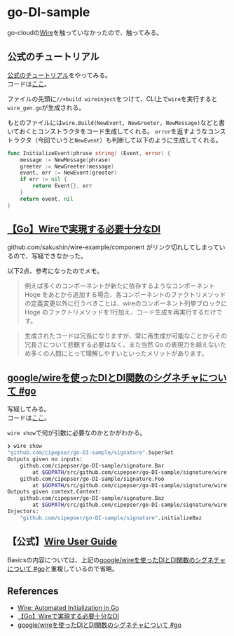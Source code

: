 # go-DI-sample

go-cloudの[Wire](https://github.com/google/wire)を触っていなかったので、触ってみる。

## 公式のチュートリアル

[公式のチュートリアル](https://github.com/google/wire/blob/master/_tutorial/README.md)をやってみる。  
コードは[ここ](https://github.com/cipepser/go-DI-sample/tree/master/tutorial)。

ファイルの先頭に`//+build wireinject`をつけて、CLI上で`wire`を実行すると`wire_gen.go`が生成される。  

もとのファイルには`wire.Build(NewEvent, NewGreeter, NewMessage)`などと書いておくとコンストラクタをコード生成してくれる。
`error`を返すようなコンストラクタ（今回でいうと`NewEvent`）も判断して以下のように生成してくれる。

```go
func InitializeEvent(phrase string) (Event, error) {
	message := NewMessage(phrase)
	greeter := NewGreeter(message)
	event, err := NewEvent(greeter)
	if err != nil {
		return Event{}, err
	}
	return event, nil
}
```

## [【Go】Wireで実現する必要十分なDI](https://qiita.com/sakushin/items/91c894c0d376f4ff7a9e)

github.com/sakushin/wire-example/component
がリンク切れしてしまっているので、写経できなかった。

以下2点、参考になったのでメモ。

> 例えば多くのコンポーネントが新たに依存するようなコンポーネント Hoge をあとから追加する場合、各コンポーネントのファクトリメソッドの定義変更以外に行うべきことは、wireのコンポーネント列挙ブロックに Hoge のファクトリメソッドを1行加え、コード生成を再実行するだけです。

> 生成されたコードは冗長になりますが、常に再生成が可能なことからその冗長さについて悲観する必要はなく、また当然 Go の表現力を越えないため多くの人間にとって理解しやすいといったメリットがあります。


## [google/wireを使ったDIとDI関数のシグネチャについて #go](https://budougumi0617.github.io/2018/12/14/how-to-use-google-wire/)

写経してみる。  
コードは[ここ](https://github.com/cipepser/go-DI-sample/tree/master/signature)。  


`wire show`で何が引数に必要なのかとかがわかる。

```sh
❯ wire show
"github.com/cipepser/go-DI-sample/signature".SuperSet
Outputs given no inputs:
	github.com/cipepser/go-DI-sample/signature.Bar
		at $GOPATH/src/github.com/cipepser/go-DI-sample/signature/wire.go:23:6
	github.com/cipepser/go-DI-sample/signature.Foo
		at $GOPATH/src/github.com/cipepser/go-DI-sample/signature/wire.go:15:6
Outputs given context.Context:
	github.com/cipepser/go-DI-sample/signature.Baz
		at $GOPATH/src/github.com/cipepser/go-DI-sample/signature/wire.go:31:6
Injectors:
	"github.com/cipepser/go-DI-sample/signature".initializeBaz
```


## 【公式】[Wire User Guide](https://github.com/google/wire/blob/master/docs/guide.md)

Basicsの内容については、上記の[google/wireを使ったDIとDI関数のシグネチャについて #go](https://budougumi0617.github.io/2018/12/14/how-to-use-google-wire/)と重複しているので省略。





## References
* [Wire: Automated Initialization in Go](https://github.com/google/wire)
* [【Go】Wireで実現する必要十分なDI](https://qiita.com/sakushin/items/91c894c0d376f4ff7a9e)
* [google/wireを使ったDIとDI関数のシグネチャについて #go](https://budougumi0617.github.io/2018/12/14/how-to-use-google-wire/)
